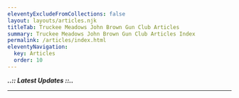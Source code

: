 ```yaml
---
eleventyExcludeFromCollections: false
layout: layouts/articles.njk
titleTab: Truckee Meadows John Brown Gun Club Articles
summary: Truckee Meadows John Brown Gun Club Articles Index
permalink: /articles/index.html
eleventyNavigation:
  key: Articles
  order: 10
---
```

***..:: Latest  Updates ::..***

<hr class="border-b-2 border-gray-900 w-48 mb-4" />
